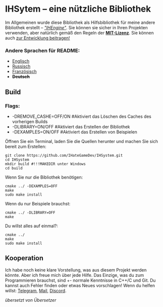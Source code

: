 # IHSytem – eine nützliche Bibliothek
Im Allgemeinen wurde diese Bibliothek als Hilfsbibliothek für meine andere Bibliothek erstellt –
[*"IHEngine"*](https://github.com/IHateGameDev/IHEngine). Sie können sie sicher in Ihren Projekten verwenden, aber natürlich gemäß den Regeln der [**MIT-Lizenz**](../Lizenz).
Sie können auch [zur Entwicklung beitragen!](#Zusammenarbeit)
### Andere Sprachen für README:
- [Englisch](../README.md)
- [Russisch](RMRussian.md)
- [Französisch](RMFranch.md)
- ~~**Deutsch**~~

## Build
### Flags:
- -DREMOVE_CASHE=OFF/ON #Aktiviert das Löschen des Caches des vorherigen Builds
- -DLIBRARY=ON/OFF #Aktiviert das Erstellen der Bibliothek
- -DEXAMPLES=ON/OFF #Aktiviert das Erstellen von Beispielen

Öffnen Sie ein Terminal, laden Sie die Quellen herunter und machen Sie sich bereit zum Erstellen:
```
git clone https://github.com/IHateGameDev/IHSystem.git
cd IHSystem
mkdir build #!!!MAKEDIR unter Windows
cd build
```

Wenn Sie nur die Bibliothek benötigen:
```
cmake ../ -DEXAMPLES=OFF
make
sudo make install
```

Wenn du nur Beispiele brauchst:
```
cmake ../ -DLIBRARY=OFF
make
```

Du willst alles auf einmal?:
```
cmake ../
make
sudo make install
```

## Kooperation
<a name="cooperation"></a>
Ich habe noch keine klare Vorstellung, was aus diesem Projekt werden könnte.
Aber ich freue mich über jede Hilfe. Das Einzige, was du zum Programmieren brauchst, sind +- normale Kenntnisse in C++/C und Git.
Du kannst auch Fehler finden oder etwas Neues vorschlagen!
Wenn du helfen willst: [Telegram](https://t.me/IHateGameDev/), [Mail](https://izaachategamedev@gmail.com), [Discord](https://discordapp.com/users/1258273988908552293/).

*übersetzt von Übersetzer*
